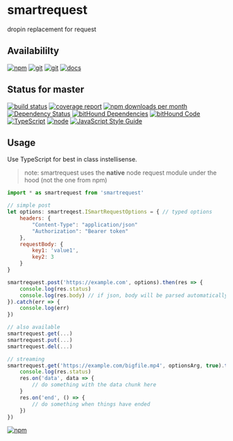 # smartrequest
dropin replacement for request

## Availabililty
[![npm](https://push.rocks/assets/repo-button-npm.svg)](https://www.npmjs.com/package/smartrequest)
[![git](https://push.rocks/assets/repo-button-git.svg)](https://GitLab.com/pushrocks/smartrequest)
[![git](https://push.rocks/assets/repo-button-mirror.svg)](https://github.com/pushrocks/smartrequest)
[![docs](https://push.rocks/assets/repo-button-docs.svg)](https://pushrocks.gitlab.io/smartrequest/)

## Status for master
[![build status](https://GitLab.com/pushrocks/smartrequest/badges/master/build.svg)](https://GitLab.com/pushrocks/smartrequest/commits/master)
[![coverage report](https://GitLab.com/pushrocks/smartrequest/badges/master/coverage.svg)](https://GitLab.com/pushrocks/smartrequest/commits/master)
[![npm downloads per month](https://img.shields.io/npm/dm/smartrequest.svg)](https://www.npmjs.com/package/smartrequest)
[![Dependency Status](https://david-dm.org/pushrocks/smartrequest.svg)](https://david-dm.org/pushrocks/smartrequest)
[![bitHound Dependencies](https://www.bithound.io/github/pushrocks/smartrequest/badges/dependencies.svg)](https://www.bithound.io/github/pushrocks/smartrequest/master/dependencies/npm)
[![bitHound Code](https://www.bithound.io/github/pushrocks/smartrequest/badges/code.svg)](https://www.bithound.io/github/pushrocks/smartrequest)
[![TypeScript](https://img.shields.io/badge/TypeScript-2.x-blue.svg)](https://nodejs.org/dist/latest-v6.x/docs/api/)
[![node](https://img.shields.io/badge/node->=%206.x.x-blue.svg)](https://nodejs.org/dist/latest-v6.x/docs/api/)
[![JavaScript Style Guide](https://img.shields.io/badge/code%20style-standard-brightgreen.svg)](http://standardjs.com/)

## Usage
Use TypeScript for best in class instellisense.

> note: smartrequest uses the **native** node request module under the hood (not the one from npm)

```javascript
import * as smartrequest from 'smartrequest'

// simple post
let options: smartreqest.ISmartRequestOptions = { // typed options
    headers: {
        "Content-Type": "application/json"
        "Authorization": "Bearer token"
    },
    requestBody: {
        key1: 'value1',
        key2: 3
    }
}

smartrequest.post('https://example.com', options).then(res => {
    console.log(res.status)
    console.log(res.body) // if json, body will be parsed automatically
}).catch(err => {
    console.log(err)
})

// also available
smartrequest.get(...)
smartrequest.put(...)
smartrequest.del(...)

// streaming
smartrequest.get('https://example.com/bigfile.mp4', optionsArg, true).then(res => { // third arg = true signals streaming
    console.log(res.status)
    res.on('data', data => {
        // do something with the data chunk here
    }
    res.on('end', () => {
        // do something when things have ended
    })
})

```

[![npm](https://push.rocks/assets/repo-header.svg)](https://push.rocks)

